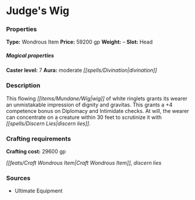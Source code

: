 ﻿---
Title: "Judge's Wig"
Type: "Wondrous Item"
Price: "59200 gp"
Weight: "–"
Slot: "Head"
Caster level: "7"
Aura: "moderate divination"
Description: |
  "This flowing wig of white ringlets grants its wearer an unmistakable impression of dignity and gravitas. This grants a +4 competence bonus on Diplomacy and Intimidate checks. At will, the wearer can concentrate on a creature within 30 feet to scrutinize it with _discern lies_."
Crafting cost: "29600 gp"
Sources: "['Ultimate Equipment']"
---

# Judge's Wig

### Properties

**Type:** Wondrous Item **Price:** 59200 gp **Weight:** – **Slot:** Head

##### Magical properties

**Caster level:** 7 **Aura:** moderate _[[spells/Divination|divination]]_

### Description

This flowing _[[items/Mundane/Wig|wig]]_ of white ringlets grants its wearer an unmistakable impression of dignity and gravitas. This grants a +4 competence bonus on Diplomacy and Intimidate checks. At will, the wearer can concentrate on a creature within 30 feet to scrutinize it with _[[spells/Discern Lies|discern lies]]_.

### Crafting requirements

**Crafting cost:** 29600 gp

_[[feats/Craft Wondrous Item|Craft Wondrous Item]]_, _discern lies_

### Sources

* Ultimate Equipment